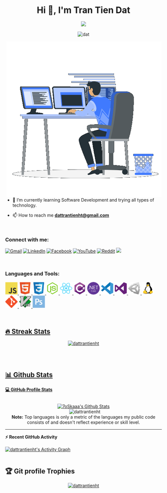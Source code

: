 <h1 align="center">Hi 👋, I'm Tran Tien Dat</h1>
<p align="center">
  <a href="https://github.com/DenverCoder1/readme-typing-svg"><img src="https://readme-typing-svg.herokuapp.com?lines=Software+Developer;Linux+Hobbyist;Always%20learning%20new%20things&center=true&width=500&height=50"></a>
</p>

<p align="center"> <img src="https://komarev.com/ghpvc/?username=dattrantienht&label=Profile%20views&color=0e75b6&style=flat"
    alt="dat" /> 
  </p>

<p><img align="right" src="https://github.com/dattrantienht/dattrantienht/blob/main/coding-boy.gif" alt="dev" /></p>


- 🌱 I’m currently learning Software Development and trying all types of technology.

- 📫 How to reach me **dattrantienht@gmail.com**



<br>

<h3 align="left">Connect with me:</h3>
<p align="left">
  <a href="mailto:dattrantienht@gmail.com"><img img src="https://img.shields.io/badge/gmail-%23EA4335.svg?style=plastic&logo=gmail&logoColor=white" alt="Gmail"/></a>
	<a href="https://www.linkedin.com/in/trantiendatvn/"><img src="https://img.shields.io/badge/linkedin-%230A66C2.svg?style=plastic&logo=linkedin&logoColor=white" alt="LinkedIn"/></a>
	<a href="https://www.facebook.com/tiendattran.gm/"><img src="https://img.shields.io/badge/facebook-%231877F2.svg?style=plastic&logo=facebook&logoColor=white" alt="Facebook"/></a>
	<a href="https://www.youtube.com/channel/UCK05rWCRmnibBOfSsa3phvA"><img src="https://img.shields.io/youtube/channel/subscribers/UCK05rWCRmnibBOfSsa3phvA?logo=youtube&style=plastic" alt="YouTube"/></a>
	<a href="https://www.reddit.com/user/M4chiavelli"><img src="https://img.shields.io/reddit/user-karma/combined/M4chiavelli?logo=reddit" alt="Reddit"/></a>
	<a href="https://steamcommunity.com/id/tiendattran/"><img src="https://img.shields.io/twitter/url?label=Steam&logo=steam&style=social&url=https%3A%2F%2Fimg.shields.io%2Ftwitter%2Furl%3Flabel%3DSteam%26logo%3Dsteam%26style%3Dplastic%26url%3Dhttps%253A%252F%252Fsteamcommunity.com%252Fid%252Ftiendattran%252F"/></a>
</p>

<br>

<h3 align="left">Languages and Tools:</h3>
<p align="left"> 
	<a href="https://www.javascript.com/" target="_blank" rel="noreferrer"> <img
      src="https://raw.githubusercontent.com/devicons/devicon/master/icons/javascript/javascript-original.svg"
      alt="android" width="40" height="40" />
	<a href="https://en.wikipedia.org/wiki/HTML5" target="_blank" rel="noreferrer"> <img
      src="https://raw.githubusercontent.com/devicons/devicon/master/icons/html5/html5-original.svg"
      alt="android" width="40" height="40" />
	<a href="https://en.wikipedia.org/wiki/CSS" target="_blank" rel="noreferrer"> <img
      src="https://raw.githubusercontent.com/devicons/devicon/master/icons/css3/css3-original.svg"
      alt="android" width="40" height="40" />
	<a href="https://nodejs.org/" target="_blank" rel="noreferrer"> <img
      src="https://raw.githubusercontent.com/devicons/devicon/master/icons/nodejs/nodejs-original.svg"
      alt="android" width="40" height="40" />
	<a href="https://reactjs.org/" target="_blank" rel="noreferrer"> <img
      src="https://raw.githubusercontent.com/devicons/devicon/master/icons/react/react-original.svg"
      alt="android" width="40" height="40" /> 
	<a href="https://en.wikipedia.org/wiki/C_Sharp_(programming_language)" target="_blank" rel="noreferrer"> <img
      src="https://raw.githubusercontent.com/devicons/devicon/master/icons/csharp/csharp-original.svg"
      alt="android" width="40" height="40" />
	<a href="https://dotnet.microsoft.com/en-us/" target="_blank" rel="noreferrer"> <img
      src="https://raw.githubusercontent.com/devicons/devicon/master/icons/dotnetcore/dotnetcore-original.svg"
      alt="android" width="40" height="40" /> 
	<a href="https://code.visualstudio.com/" target="_blank" rel="noreferrer"> <img
      src="https://raw.githubusercontent.com/devicons/devicon/master/icons/vscode/vscode-original.svg"
      alt="android" width="40" height="40" /> 
	<a href="https://visualstudio.microsoft.com/" target="_blank" rel="noreferrer"> <img
      src="https://raw.githubusercontent.com/devicons/devicon/master/icons/visualstudio/visualstudio-plain.svg"
      alt="android" width="40" height="40" /> 
	<a href="https://unity.com/" target="_blank" rel="noreferrer"> <img
      src="https://raw.githubusercontent.com/dattrantienht/dattrantienht/main/unity.png"
      alt="android" width="40" height="40" />
	<a href="https://en.wikipedia.org/wiki/Linux" target="_blank" rel="noreferrer"> <img
      src="https://raw.githubusercontent.com/devicons/devicon/master/icons/linux/linux-original.svg"
      alt="android" width="40" height="40" />
	<a href="https://git-scm.com/" target="_blank" rel="noreferrer"> <img
      src="https://raw.githubusercontent.com/devicons/devicon/master/icons/git/git-original.svg"
      alt="android" width="40" height="40" />
	<a href="https://www.vim.org/" target="_blank" rel="noreferrer"> <img
      src="https://raw.githubusercontent.com/devicons/devicon/master/icons/vim/vim-original.svg"
      alt="android" width="40" height="40" />
	<a href="https://www.adobe.com/products/photoshop.html" target="_blank" rel="noreferrer"> <img
      src="https://raw.githubusercontent.com/devicons/devicon/master/icons/photoshop/photoshop-plain.svg"
      alt="android" width="40" height="40" /> 
</p>

<br>

## 🔥 Streak Stats
<p align="center"><img src="https://github-readme-streak-stats.herokuapp.com/?user=dattrantienht&theme=algolia" alt="dattrantienht" /></p>

<br>
<br>

## 📊 Github Stats

  <summary><b>💻 GitHub Profile Stats</b></summary>
  <br/>
  <p align="center">
    <a href="https://github.com/anuraghazra/github-readme-stats"><img alt="7oSkaaa's Github Stats" src="https://github-readme-stats.vercel.app/api?username=dattrantienht&show_icons=true&count_private=true&theme=algolia" height="192px"/></a>
<br/>
  &nbsp;
	  <img src="https://github-readme-stats.vercel.app/api/top-langs?username=dattrantienht&langs_count=10&show_icons=true&locale=en&layout=compact&theme=algolia" alt="dattrantienht" height="192px"/>
  <br/>
  <b>Note:</b> Top languages is only a metric of the languages my public code consists of and doesn't reflect experience or skill level.
  </p>

----

  <summary><b>⚡ Recent GitHub Activity</b></summary>
  <br/>
   <a href="https://github.com/dattrantienht"><img alt="dattrantienht's Activity Graph" src="https://activity-graph.herokuapp.com/graph?username=dattrantienht&custom_title=dattrantienht's%20Contribution%20Graph&theme=react-dark" /></a>
  <br/>


<br/>

## :trophy: Git profile Trophies

<p align="center"> <a href="https://github.com/ryo-ma/github-profile-trophy"><img src="https://github-profile-trophy.vercel.app/?username=dattrantienht&layout=compact&theme=algolia" alt="dattrantienht" /></a> </p>
